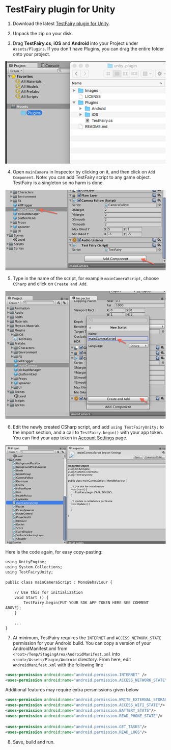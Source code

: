 # TestFairy plugin for Unity

1. Download the latest [TestFairy plugin for Unity](https://app.testfairy.com/sdk/ios/download/latest/unity/).

2. Unpack the zip on your disk.
 
3. Drag **TestFairy.cs**, **iOS** and **Android** into your Project under `Assets/Plugins`. If you don't have Plugins, you can drag the entire folder onto your project.

  ![Step 1](/Images/step1.png)
  
4. Open `mainCamera` in Inspector by clicking on it, and then click on `Add Component`. Note: you can add TestFairy script to any game object. TestFairy is a singleton so no harm is done.

  ![Step 2](/Images/step2.png)
  
5. Type in the name of the script, for example `mainCameraScript`, choose `CSharp` and click on `Create and Add`.

  ![Step 3](/Images/step3.png)
  
6. Edit the newly created CSharp script, and add `using TestFairyUnity;` to the import section, and a call to `TestFairy.begin()` with your app token. You can find your app token in  [Account Settings](https://app.testfairy.com/settings/#apptoken) page.

  ![Step 4](/Images/step4.png)

 Here is the code again, for easy copy-pasting:
 
 ```
 using UnityEngine;
 using System.Collections;
 using TestFairyUnity;
 
 public class mainCameraScript : MonoBehaviour {
 
     // Use this for initialization
     void Start () {
         TestFairy.begin(PUT YOUR SDK APP TOKEN HERE SEE COMMENT ABOVE);
     }
 
     ...
 }
 ```
  
7. At minimum, TestFairy requires the `INTERNET` and `ACCESS_NETWORK_STATE` permission for your Android build. You can copy a version of your AndroidManifest.xml from `<root>/Temp/StagingArea/AndroidManifest.xml` into `<root>/Assets/Plugin/Android` directory. From here, edit `AndroidManifest.xml` with the following line

 ```xml
 <uses-permission android:name="android.permission.INTERNET" />
 <uses-permission android:name="android.permission.ACCESS_NETWORK_STATE"/>
 ```
 
 Additional features may require extra persmissions given below
 
 ```xml
 <uses-permission android:name="android.permission.WRITE_EXTERNAL_STORAGE" />
 <uses-permission android:name="android.permission.ACCESS_WIFI_STATE"/>
 <uses-permission android:name="android.permission.BATTERY_STATS"/>
 <uses-permission android:name="android.permission.READ_PHONE_STATE"/>
 
 <uses-permission android:name="android.permission.GET_TASKS"/>
 <uses-permission android:name="android.permission.READ_LOGS"/>
 ```

8. Save, build and run.
